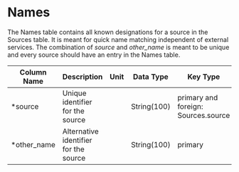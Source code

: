 # Names

The Names table contains all known designations for a source in the Sources table. 
It is meant for quick name matching independent of external services. 
The combination of *source* and *other_name* is meant to be unique and every 
source should have an entry in the Names table.

| Column Name | Description  | Unit  | Data Type | Key Type  |
|---|---|---|---|---|
| *source        | Unique identifier for the source |   | String(100)  | primary and foreign: Sources.source  |
| *other_name    | Alternative identifier for the source |   | String(100)  | primary  |